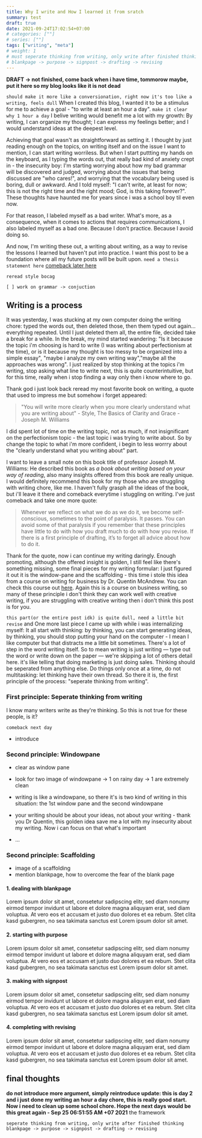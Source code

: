 ```yaml
---
title: Why I write and How I learned it from sratch
summary: test
draft: true
date: 2021-09-24T17:02:54+07:00
# categories: [""]
# series: [""]
tags: ["writing", "meta"]
# weight: 1
# must seperate thinking from writing, only write after finished thinking
# blankpage -> purpose -> signpost -> drafting -> revising
---
```


**DRAFT -> not finished, come back when i have time, tommorow maybe, put it here so my blog looks like it is not dead**

`should make it more like a conversionation, right now it's too like a writing, feels dull`
When I created this blog, I wanted it to be a stimulus for me to achieve a goal - "to write at least an hour a day". `make it clear why 1 hour a day` I belive writing would benefit me a lot with my growth: By writing, I can organize my thought; I can express my feelings better; and I would understand ideas at the deepest level.

Achieving that goal wasn't as straightforward as setting it. I thought by just reading enough on the topics, on writing itself and on the issue I want to mention, I can start writing worriless. But when I start puttting my hands on the keyboard, as I typing the words out, that really bad kind of anxiety crept in - the insecurity boy: I'm starting worrying about how my bad grammar will be discovered and judged, worrying about the issues that being discussed are "who cares!", and worrying that the vocabulary being used is boring, dull or awkward. And I told myself: "I can't write, at least for now; this is not the right time and the right mood; God, is this taking forever?". These thoughts have haunted me for years since i was a school boy til even now.

For that reason, I labeled myself as a bad writer. What's more, as a consequence, when it comes to actions that requires communications, I also labeled myself as a bad one. Because I don't practice. Because I avoid doing so.

And now, I'm writing these out, a writing about writing, as a way to revise the lessons I learned but haven't put into practice. I want this post to be a foundation where all my future posts will be built upon. `need a thesis statement here` [comeback later here](https://www.masterclass.com/articles/how-to-write-an-analytical-essay#how-to-write-an-analytical-essay-in-7-steps)

`reread style bocag`

`[ ] work on grammar -> conjuction`

## Writing is a process

It was yesterday, I was stucking at my own computer doing the writing chore: typed the words out, then deleted those, then them typed out again... everything repeated. Until I just deleted them all, the entire file, decided take a break for a while. In the break, my mind started wandering: "Is it because the topic i'm choosing is hard to write (I was writing about perfectionism at the time), or is it because my thought is too messy to be organized into a simple essay", "maybe i analyze my own writing way","maybe all the approaches was wrong". I just realized by stop thinking at the topics i'm writing, stop asking what line to write next, this is quite counterintuitive, but for this time, really when i stop finding a way only then i know where to go.

Thank god i just look back reread my most favorite book on writing, a quote that used to impress me but somehow i forget appeared:

> "You will write more clearly when you more clearly understand what you are writing about" - Style, The Basics of Clarity and Grace - Joseph M. Williams

I did spent lot of time on the writing topic, not as much, if not insignificant on the perfectionism topic - the last topic i was trying to write about. So by change the topic to what i'm more confident, i begin to less worrry about the "clearly understand what you writing about" part.

I want to leave a small note on this book title of professor Joseph M. Williams: He described this book as _a book about writing based on your way of reading_, also many insights offered from this book are really unique. I would definitely recommend this book for my those who are struggling with writing chore, like me. I haven't fully grasph all the ideas of the book, but i'll leave it there and comeback everytime i stuggling on writing. I've just comeback and take one more quote:

> Whenever we reflect on what we do as we do it, we become self-conscious, sometimes to the point of paralysis. It passes. You can avoid some of that paralysis if you remember that these principles have little to do with how you draft much to do with how you revise. If there is a first principle of drafting, it’s to forget all advice about how to do it.

Thank for the quote, now i can continue my writing daringly. Enough promoting, although the offered insight is golden, I still feel like there's something missing, some final pieces for my writing formular: I just figured it out it is the window-pane and the scaffolding - this time i stole this idea from a course on writing for business by Dr. Quentin McAndrew. You can check this course out [here](https://www.coursera.org/learn/writing-for-business). Again this is a course on business writing, so many of these principle i don't think they can work well with creative writing, if you are struggling with creative writing then i don't think this post is for you.

`this part(or the entire post idk) is quite dull, need a little bit revise`
and One more last piece I came up with while i was internalizing myself: It all start with thinking: by thinking, you can start generating ideas, by thinking, you should stop putting your hand on the computer - I mean I like computer but that distracts me a little bit sometimes. There's a lot of step in the word writing itself. So to mean writing is just writing — type out the word or write down on the paper — we're skipping a lot of others detail here. it's like telling that doing marketing is just doing sales.
Thinking should be seperated from anything else. Do things only once at a time, do not multitasking: let thinking have their own thread. So there it is, the first principle of the process: "seperate thinking from writing".

### First principle: Seperate thinking from writing

I know many writers write as they're thinking. So this is not true for these people, is it?

`comeback next day`

- introduce

### Second principle: Windowpane

- clear as window pane

- look for two image of windowpane -> 1 on rainy day -> 1 are extremely clean

- writing is like a windowpane, so there it's is two kind of writing in this situation: the 1st window pane and the second windowpane
- your writing should be about your ideas, not about your writing - thank you Dr Quentin, this golden idea save me a lot with my insecurity about my writing. Now i can focus on that what's important
- ...

### Second principle: Scaffolding

- image of a scaffolding
- mention blankpage, how to overcome the fear of the blank page

#### 1. dealing with blankpage

Lorem ipsum dolor sit amet, consetetur sadipscing elitr, sed diam nonumy eirmod tempor invidunt ut labore et dolore magna aliquyam erat, sed diam voluptua. At vero eos et accusam et justo duo dolores et ea rebum. Stet clita kasd gubergren, no sea takimata sanctus est Lorem ipsum dolor sit amet.

#### 2. starting with purpose

Lorem ipsum dolor sit amet, consetetur sadipscing elitr, sed diam nonumy eirmod tempor invidunt ut labore et dolore magna aliquyam erat, sed diam voluptua. At vero eos et accusam et justo duo dolores et ea rebum. Stet clita kasd gubergren, no sea takimata sanctus est Lorem ipsum dolor sit amet.

#### 3. making with signpost

Lorem ipsum dolor sit amet, consetetur sadipscing elitr, sed diam nonumy eirmod tempor invidunt ut labore et dolore magna aliquyam erat, sed diam voluptua. At vero eos et accusam et justo duo dolores et ea rebum. Stet clita kasd gubergren, no sea takimata sanctus est Lorem ipsum dolor sit amet.

#### 4. completing with revising

Lorem ipsum dolor sit amet, consetetur sadipscing elitr, sed diam nonumy eirmod tempor invidunt ut labore et dolore magna aliquyam erat, sed diam voluptua. At vero eos et accusam et justo duo dolores et ea rebum. Stet clita kasd gubergren, no sea takimata sanctus est Lorem ipsum dolor sit amet.

## final thoughts

**do not introduce more argument, simply reintroduce update: this is day 2 and i just done my writing an hour a day chore, this is really good start. Now i need to clean up some school chore. Hope the next days would be this great again - Sep 25 06:51:55 AM +07 2021**
the framework

```
seperate thinking from writing, only write after finished thinking
blankpage -> purpose -> signpost -> drafting -> revising
```
